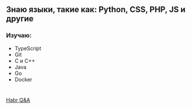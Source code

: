 ## Знаю языки, такие как: Python, CSS, PHP, JS и другие
### Изучаю: 
- TypeScript
- Git
- C и C++
- Java
- Go
- Docker
#
[Habr Q&A](https://qna.habr.com/user/imducked)
